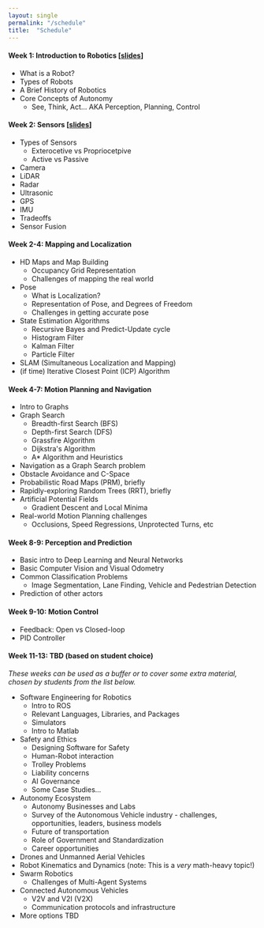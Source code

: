 ```yaml
---
layout: single
permalink: "/schedule"
title:  "Schedule"
---
```


#### Week 1: Introduction to Robotics [[slides][lec1]]
- What is a Robot?
- Types of Robots
- A Brief History of Robotics
- Core Concepts of Autonomy
    - See, Think, Act... AKA Perception, Planning, Control

#### Week 2: Sensors [[slides][lec2]]
- Types of Sensors
    - Exterocetive vs Propriocetpive
    - Active vs Passive
- Camera
- LiDAR
- Radar
- Ultrasonic
- GPS
- IMU
- Tradeoffs
- Sensor Fusion

#### Week 2-4: Mapping and Localization
- HD Maps and Map Building
    - Occupancy Grid Representation
    - Challenges of mapping the real world
- Pose
    - What is Localization?
    - Representation of Pose, and Degrees of Freedom
    - Challenges in getting accurate pose
- State Estimation Algorithms
    - Recursive Bayes and Predict-Update cycle
    - Histogram Filter
    - Kalman Filter
    - Particle Filter
- SLAM (Simultaneous Localization and Mapping)
- (if time) Iterative Closest Point (ICP) Algorithm

#### Week 4-7: Motion Planning and Navigation
- Intro to Graphs
- Graph Search
    - Breadth-first Search (BFS)
    - Depth-first Search (DFS)
    - Grassfire Algorithm
    - Dijkstra's Algorithm
    - A* Algorithm and Heuristics
- Navigation as a Graph Search problem
- Obstacle Avoidance and C-Space
- Probabilistic Road Maps (PRM), briefly
- Rapidly-exploring Random Trees (RRT), briefly
- Artificial Potential Fields
    - Gradient Descent and Local Minima
- Real-world Motion Planning challenges
    - Occlusions, Speed Regressions, Unprotected Turns, etc

#### Week 8-9: Perception and Prediction
- Basic intro to Deep Learning and Neural Networks
- Basic Computer Vision and Visual Odometry
- Common Classification Problems
    - Image Segmentation, Lane Finding, Vehicle and Pedestrian Detection
- Prediction of other actors

#### Week 9-10: Motion Control
- Feedback: Open vs Closed-loop
- PID Controller

#### Week 11-13: TBD (based on student choice)
_These weeks can be used as a buffer or to cover some extra material, chosen by students from the list below._
- Software Engineering for Robotics
    - Intro to ROS
    - Relevant Languages, Libraries, and Packages
    - Simulators
    - Intro to Matlab
- Safety and Ethics
    - Designing Software for Safety
    - Human-Robot interaction
    - Trolley Problems
    - Liability concerns
    - AI Governance
    - Some Case Studies...
- Autonomy Ecosystem
    - Autonomy Businesses and Labs
    - Survey of the Autonomous Vehicle industry - challenges, opportunities, leaders, business models
    - Future of transportation
    - Role of Government and Standardization
    - Career opportunities
- Drones and Unmanned Aerial Vehicles
- Robot Kinematics and Dynamics (note: This is a _very_ math-heavy topic!)
- Swarm Robotics
    - Challenges of Multi-Agent Systems
- Connected Autonomous Vehicles
    - V2V and V2I (V2X)
    - Communication protocols and infrastructure
- More options TBD

<!-- lectures -->
[lec1]: https://github.com/rohanraval/cs1501/raw/master/lectures/1_intro.pdf
[lec2]: https://github.com/rohanraval/cs1501/raw/master/lectures/2_sensors.pdf
